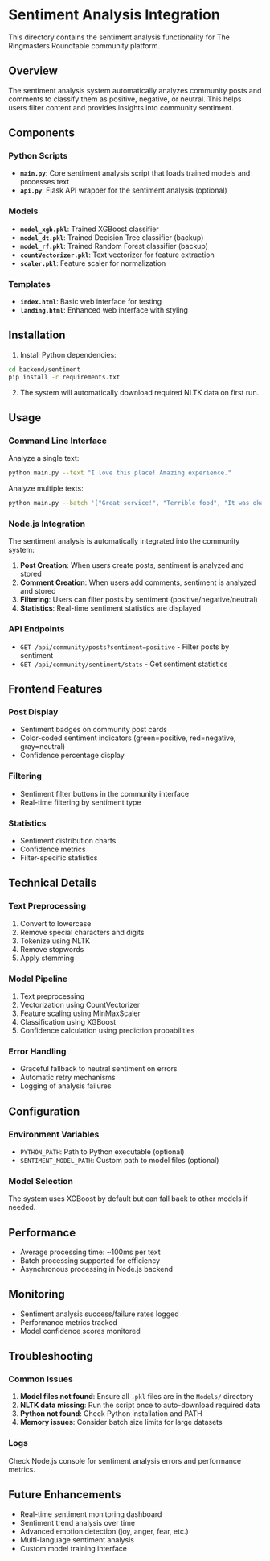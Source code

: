 # Sentiment Analysis Integration

This directory contains the sentiment analysis functionality for The Ringmasters Roundtable community platform.

## Overview

The sentiment analysis system automatically analyzes community posts and comments to classify them as positive, negative, or neutral. This helps users filter content and provides insights into community sentiment.

## Components

### Python Scripts
- **`main.py`**: Core sentiment analysis script that loads trained models and processes text
- **`api.py`**: Flask API wrapper for the sentiment analysis (optional)

### Models
- **`model_xgb.pkl`**: Trained XGBoost classifier
- **`model_dt.pkl`**: Trained Decision Tree classifier (backup)
- **`model_rf.pkl`**: Trained Random Forest classifier (backup)
- **`countVectorizer.pkl`**: Text vectorizer for feature extraction
- **`scaler.pkl`**: Feature scaler for normalization

### Templates
- **`index.html`**: Basic web interface for testing
- **`landing.html`**: Enhanced web interface with styling

## Installation

1. Install Python dependencies:
```bash
cd backend/sentiment
pip install -r requirements.txt
```

2. The system will automatically download required NLTK data on first run.

## Usage

### Command Line Interface

Analyze a single text:
```bash
python main.py --text "I love this place! Amazing experience."
```

Analyze multiple texts:
```bash
python main.py --batch '["Great service!", "Terrible food", "It was okay"]'
```

### Node.js Integration

The sentiment analysis is automatically integrated into the community system:

1. **Post Creation**: When users create posts, sentiment is analyzed and stored
2. **Comment Creation**: When users add comments, sentiment is analyzed and stored
3. **Filtering**: Users can filter posts by sentiment (positive/negative/neutral)
4. **Statistics**: Real-time sentiment statistics are displayed

### API Endpoints

- `GET /api/community/posts?sentiment=positive` - Filter posts by sentiment
- `GET /api/community/sentiment/stats` - Get sentiment statistics

## Frontend Features

### Post Display
- Sentiment badges on community post cards
- Color-coded sentiment indicators (green=positive, red=negative, gray=neutral)
- Confidence percentage display

### Filtering
- Sentiment filter buttons in the community interface
- Real-time filtering by sentiment type

### Statistics
- Sentiment distribution charts
- Confidence metrics
- Filter-specific statistics

## Technical Details

### Text Preprocessing
1. Convert to lowercase
2. Remove special characters and digits
3. Tokenize using NLTK
4. Remove stopwords
5. Apply stemming

### Model Pipeline
1. Text preprocessing
2. Vectorization using CountVectorizer
3. Feature scaling using MinMaxScaler
4. Classification using XGBoost
5. Confidence calculation using prediction probabilities

### Error Handling
- Graceful fallback to neutral sentiment on errors
- Automatic retry mechanisms
- Logging of analysis failures

## Configuration

### Environment Variables
- `PYTHON_PATH`: Path to Python executable (optional)
- `SENTIMENT_MODEL_PATH`: Custom path to model files (optional)

### Model Selection
The system uses XGBoost by default but can fall back to other models if needed.

## Performance

- Average processing time: ~100ms per text
- Batch processing supported for efficiency
- Asynchronous processing in Node.js backend

## Monitoring

- Sentiment analysis success/failure rates logged
- Performance metrics tracked
- Model confidence scores monitored

## Troubleshooting

### Common Issues

1. **Model files not found**: Ensure all `.pkl` files are in the `Models/` directory
2. **NLTK data missing**: Run the script once to auto-download required data
3. **Python not found**: Check Python installation and PATH
4. **Memory issues**: Consider batch size limits for large datasets

### Logs
Check Node.js console for sentiment analysis errors and performance metrics.

## Future Enhancements

- Real-time sentiment monitoring dashboard
- Sentiment trend analysis over time
- Advanced emotion detection (joy, anger, fear, etc.)
- Multi-language sentiment analysis
- Custom model training interface
